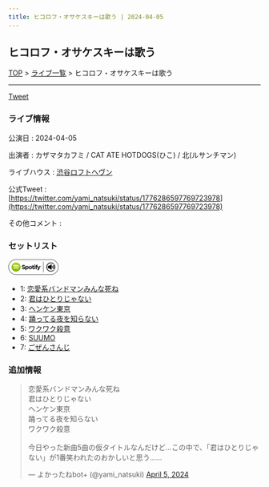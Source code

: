 ```yaml
---
title: ヒコロフ・オサケスキーは歌う | 2024-04-05
---
```

## ヒコロフ・オサケスキーは歌う

[TOP](/setlist/) > [ライブ一覧](lives.html) > ヒコロフ・オサケスキーは歌う

___

<a href="https://twitter.com/share?ref_src=twsrc%5Etfw" data-text="3markets[ ]セットリスト > ヒコロフ・オサケスキーは歌う" class="twitter-share-button" data-via="3markets" data-hashtags="3markets" data-related="3markets" data-show-count="false">Tweet</a>

### ライブ情報

公演日
:    2024-04-05

出演者
:    カザマタカフミ / CAT ATE HOTDOGS(ひこ) / 北(ルサンチマン)

ライブハウス
:    [渋谷ロフトヘヴン](livehouse074.html)

公式Tweet
:    [https://twitter.com/yami_natsuki/status/1776286597769723978](https://twitter.com/yami_natsuki/status/1776286597769723978)

その他コメント
:    

### セットリスト


[![play with spotify](images/spotify-icon.png)](https://open.spotify.com/playlist/3SeKtyEl8oAMCXcNMm4RF6)



*  1: [恋愛系バンドマンみんな死ね](song090.html)
*  2: [君はひとりじゃない](song091.html)
*  3: [ヘンケン東京](song092.html)
*  4: [踊ってる夜を知らない](song093.html)
*  5: [ワクワク殺意](song094.html)
*  6: [SUUMO](song083.html)
*  7: [ごぜんさんじ](song026.html)


### 追加情報



<blockquote class="twitter-tweet"><p lang="ja" dir="ltr">恋愛系バンドマンみんな死ね<br>君はひとりじゃない<br>ヘンケン東京<br>踊ってる夜を知らない<br>ワクワク殺意<br><br>今日やった新曲5曲の仮タイトルなんだけど…この中で、「君はひとりじゃない」が1番笑われたのおかしいと思う……</p>&mdash; よかったねbot+ (@yami_natsuki) <a href="https://twitter.com/yami_natsuki/status/1776286597769723978?ref_src=twsrc%5Etfw">April 5, 2024</a></blockquote>
<script async src="https://platform.twitter.com/widgets.js" charset="utf-8"></script>




<script async src="https://platform.twitter.com/widgets.js" charset="utf-8"></script>